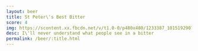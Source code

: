 ```yaml
---
layout: beer
title: St Peter\'s Best Bitter
score: 4
img: https://scontent.xx.fbcdn.net/v/t1.0-0/p480x480/1233387_10151929070703745_1019382535_n.jpg?oh=69df07a999468abb8c4f14c2afc23979&oe=583995BB
desc: I\'ll never understand what people see in a bitter
permalink: /beer/:title.html
---
```

